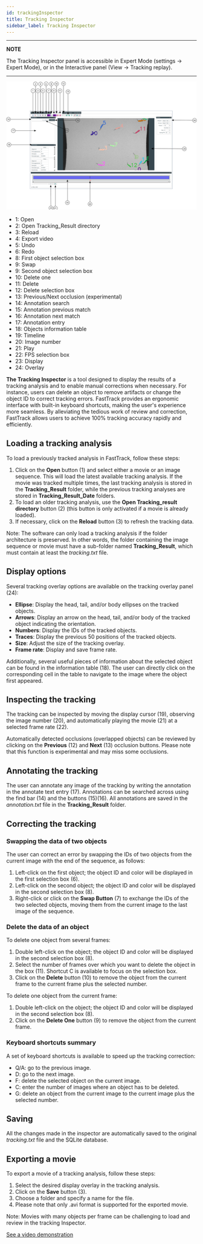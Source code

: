 ```yaml
---
id: trackingInspector
title: Tracking Inspector
sidebar_label: Tracking Inspector
---
```

---

**NOTE**

The Tracking Inspector panel is accessible in Expert Mode (settings -> Expert Mode), or in the Interactive panel (View -> Tracking replay).

---


![alt text](assets/tracking_inspector.svg)

* 1: Open
* 2: Open Tracking_Result directory
* 3: Reload
* 4: Export video
* 5: Undo
* 6: Redo
* 8: First object selection box
* 9: Swap
* 9: Second object selection box
* 10: Delete one
* 11: Delete
* 12: Delete selection box
* 13: Previous/Next occlusion (experimental)
* 14: Annotation search
* 15: Annotation previous match
* 16: Annotation next match
* 17: Annotation entry
* 18: Objects information table
* 19: Timeline
* 20: Image number
* 21: Play
* 22: FPS selection box
* 23: Display
* 24: Overlay

**The Tracking Inspector** is a tool designed to display the results of a tracking analysis and to enable manual corrections when necessary. For instance, users can delete an object to remove artifacts or change the object ID to correct tracking errors. FastTrack provides an ergonomic interface with built-in keyboard shortcuts, making the user's experience more seamless. By alleviating the tedious work of review and correction, FastTrack allows users to achieve 100% tracking accuracy rapidly and efficiently.

## Loading a tracking analysis

To load a previously tracked analysis in FastTrack, follow these steps:

1. Click on the **Open** button (1) and select either a movie or an image sequence. This will load the latest available tracking analysis.
If the movie was tracked multiple times, the last tracking analysis is stored in the **Tracking_Result** folder, while the previous tracking analyses are stored in **Tracking_Result_Date** folders.
2. To load an older tracking analysis, use the **Open Tracking_result directory** button (2) (this button is only activated if a movie is already loaded).
3. If necessary, click on the **Reload** button (3) to refresh the tracking data.

Note: The software can only load a tracking analysis if the folder architecture is preserved. In other words, the folder containing the image sequence or movie must have a sub-folder named **Tracking_Result**, which must contain at least the *tracking.txt* file.

## Display options

Several tracking overlay options are available on the tracking overlay panel (24):

* **Ellipse**: Display the head, tail, and/or body ellipses on the tracked objects.
* **Arrows**: Display an arrow on the head, tail, and/or body of the tracked object indicating the orientation.
* **Numbers**: Display the IDs of the tracked objects.
* **Traces**: Display the previous 50 positions of the tracked objects.
* **Size**: Adjust the size of the tracking overlay.
* **Frame rate**: Display and save frame rate.

Additionally, several useful pieces of information about the selected object can be found in the information table (18). The user can directly click on the corresponding cell in the table to navigate to the image where the object first appeared.

## Inspecting the tracking

The tracking can be inspected by moving the display cursor (19), observing the image number (20), and automatically playing the movie (21) at a selected frame rate (22).

Automatically detected occlusions (overlapped objects) can be reviewed by clicking on the **Previous** (12) and **Next** (13) occlusion buttons. Please note that this function is experimental and may miss some occlusions.

## Annotating the tracking

The user can annotate any image of the tracking by writing the annotation in the annotate text entry (17). Annotations can be searched across using the find bar (14) and the buttons (15)(16). All annotations are saved in the *annotation.txt* file in the **Tracking_Result** folder.

## Correcting the tracking

### Swapping the data of two objects

The user can correct an error by swapping the IDs of two objects from the current image with the end of the sequence, as follows:

1. Left-click on the first object; the object ID and color will be displayed in the first selection box (6).
2. Left-click on the second object; the object ID and color will be displayed in the second selection box (8).
3. Right-click or click on the **Swap Button** (7) to exchange the IDs of the two selected objects, moving them from the current image to the last image of the sequence.

### Delete the data of an object

To delete one object from several frames:

1. Double left-click on the object; the object ID and color will be displayed in the second selection box (8).
2. Select the number of frames over which you want to delete the object in the box (11). Shortcut C is available to focus on the selection box.
3. Click on the **Delete** button (10) to remove the object from the current frame to the current frame plus the selected number.

To delete one object from the current frame:

1. Double left-click on the object; the object ID and color will be displayed in the second selection box (8).
2. Click on the **Delete One** button (9) to remove the object from the current frame.

### Keyboard shortcuts summary

A set of keyboard shortcuts is available to speed up the tracking correction:

- Q/A: go to the previous image.
- D: go to the next image.
- F: delete the selected object on the current image.
- C: enter the number of images where an object has to be deleted.
- G: delete an object from the current image to the current image plus the selected number.

## Saving

All the changes made in the inspector are automatically saved to the original *tracking.txt* file and the SQLite database.

## Exporting a movie

To export a movie of a tracking analysis, follow these steps:

1. Select the desired display overlay in the tracking analysis.
2. Click on the **Save** button (3).
3. Choose a folder and specify a name for the file.
4. Please note that only .avi format is supported for the exported movie.

Note: Movies with many objects per frame can be challenging to load and review in the tracking Inspector.

[See a video demonstration](https://youtu.be/5lhx-r_DHLY)
